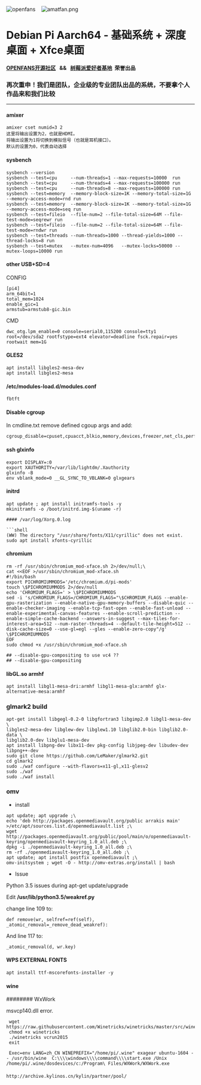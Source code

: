 ![openfans](/images/openfans.png)&nbsp;&nbsp;&nbsp;&nbsp;![amatfan.png](/images/amatfan.png)

# Debian Pi Aarch64 - 基础系统 + 深度桌面 + Xfce桌面

**[OPENFANS开源社区](http://www.openfans.org)&nbsp;&nbsp; && &nbsp;&nbsp;[树莓派爱好者基地](http://www.pifan.org/)&nbsp;&nbsp;荣誉出品**

###  再次重申！我们是团队，企业级的专业团队出品的系统，不要拿个人作品来和我们比较

----

#### amixer

```
amixer cset numid=3 2
这里将输出设置为2，也就是HDMI。
将输出设置为1将切换到模拟信号（也就是耳机接口）。
默认的设置为0，代表自动选择
```

#### sysbench

```
sysbench --version
sysbench --test=cpu     --num-threads=1 --max-requests=10000  run
sysbench --test=cpu     --num-threads=4 --max-requests=100000 run
sysbench --test=cpu     --num-threads=8 --max-requests=100000 run
sysbench --test=memory  --memory-block-size=1K --memory-total-size=1G --memory-access-mode=rnd run
sysbench --test=memory  --memory-block-size=1K --memory-total-size=1G --memory-access-mode=seq run
sysbench --test=fileio  --file-num=2 --file-total-size=64M --file-test-mode=seqrewr run
sysbench --test=fileio  --file-num=2 --file-total-size=64M --file-test-mode=rndwr run
sysbench --test=threads --num-threads=1000 --thread-yields=1000 --thread-locks=8 run
sysbench --test=mutex   --mutex-num=4096   --mutex-locks=50000 --mutex-loops=10000 run
```

#### other  USB+SD=4

CONFIG

```
[pi4]
arm_64bit=1
total_mem=1024
enable_gic=1                                       
armstub=armstub8-gic.bin
```

CMD

```
dwc_otg.lpm_enable=0 console=serial0,115200 console=tty1 root=/dev/sda2 rootfstype=ext4 elevator=deadline fsck.repair=yes rootwait mem=1G
```

#### GLES2

```shell
apt install libgles2-mesa-dev
apt install libgles2-mesa
```

#### /etc/modules-load.d/modules.conf

```shell
fbtft
````

#### Disable cgroup

In cmdline.txt remove defined cgoup args and add:

```shell
cgroup_disable=cpuset,cpuacct,blkio,memory,devices,freezer,net_cls,perf_event,net_prio,pids
```

#### ssh glxinfo

```shell
export DISPLAY=:0
export XAUTHORITY=/var/lib/lightdm/.Xauthority
glxinfo -B
env vblank_mode=0 __GL_SYNC_TO_VBLANK=0 glxgears
```

#### initrd

```shell
apt update ; apt install initramfs-tools -y
mkinitramfs -o /boot/initrd.img-$(uname -r)
      
#### /var/log/Xorg.0.log

```shell
(WW) The directory "/usr/share/fonts/X11/cyrillic" does not exist.
sudo apt install xfonts-cyrillic
```

#### chromium

```shell
rm -rf /usr/sbin/chromium_mod-xface.sh 2>/dev/null;\
cat <<EOF >/usr/sbin/chromium_mod-xface.sh
#!/bin/bash
export PICHROMIUMMODS='/etc/chromium.d/pi-mods'
touch \$PICHROMIUMMODS 2>/dev/null
echo 'CHROMIUM_FLAGS=' > \$PICHROMIUMMODS
sed -i 's/CHROMIUM_FLAGS=/CHROMIUM_FLAGS="\$CHROMIUM_FLAGS --enable-gpu-rasterization --enable-native-gpu-memory-buffers --disable-quic --enable-checker-imaging --enable-tcp-fast-open --enable-fast-unload --enable-experimental-canvas-features --enable-scroll-prediction --enable-simple-cache-backend --answers-in-suggest --max-tiles-for-interest-area=512 --num-raster-threads=4 --default-tile-height=512 --disk-cache-size=0 --use-gl=egl --gles --enable-zero-copy"/g' \$PICHROMIUMMODS
EOF
sudo chmod +x /usr/sbin/chromium_mod-xface.sh

## --disable-gpu-compositing to use vc4 ??
## --disable-gpu-compositing 
```

#### libGL.so armhf

```shell
apt install libgl1-mesa-dri:armhf libgl1-mesa-glx:armhf glx-alternative-mesa:armhf
```

### glmark2 build

```shell
apt-get install libgegl-0.2-0 libgfortran3 libgimp2.0 libgl1-mesa-dev \
libgles2-mesa-dev libglew-dev libglew1.10 libglib2.0-bin libglib2.0-data \
libglib2.0-dev libglu1-mesa-dev 
apt install libpng-dev libx11-dev pkg-config libjpeg-dev libudev-dev libpng++-dev
sudo git clone https://github.com/LeMaker/glmark2.git
cd glmark2
sudo ./waf configure --with-flavors=x11-gl,x11-glesv2
sudo ./waf
sudo ./waf install
```

### omv

- install

```
apt update; apt upgrade ;\
echo 'deb http://packages.openmediavault.org/public arrakis main' >/etc/apt/sources.list.d/openmediavault.list ;\
wget http://packages.openmediavault.org/public/pool/main/o/openmediavault-keyring/openmediavault-keyring_1.0_all.deb ;\
dpkg -i ./openmediavault-keyring_1.0_all.deb ;\
rm -rf ./openmediavault-keyring_1.0_all.deb ;\
apt update; apt install postfix openmediavault ;\
omv-initsystem ; wget -O - http://omv-extras.org/install | bash
```

- Issue

Python 3.5 issues during apt-get update/upgrade

Edit **/usr/lib/python3.5/weakref.py**

change line 109 to:

```
def remove(wr, selfref=ref(self), _atomic_removal=_remove_dead_weakref):
```

And line 117 to:

```
_atomic_removal(d, wr.key)
```

#### WPS EXTERNAL FONTS

```
apt install ttf-mscorefonts-installer -y
```

#### wine

######## WxWork

msvcp140.dll error.

```
 wget  https://raw.githubusercontent.com/Winetricks/winetricks/master/src/winetricks
 chmod +x winetricks
 ./winetricks vcrun2015
 exit
 
 Exec=env LANG=zh_CN WINEPREFIX="/home/pi/.wine" exagear ubuntu-1604 -- /usr/bin/wine  C:\\\\windows\\\\command\\\\start.exe /Unix /home/pi/.wine/dosdevices/c:/Program\ Files/WXWork/WXWork.exe
```

#### ######

```
http://archive.kylinos.cn/kylin/partner/pool/
```
